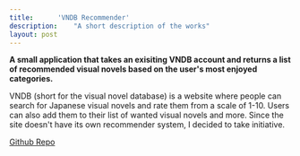 ```yaml
---
title:		'VNDB Recommender'
description:	"A short description of the works"
layout: post
---
```


<style>

 /* This is just for the 'img' examples towards the end */

 img {
  border: solid grey 1px;
}

  h5 {
  text-align: center;
  color: #000;
  text-decoration: underline;
  margin-top: -7px;
}
</style>

**A small application that takes an exisiting VNDB account and returns a list of recommended visual novels based on the user's most enjoyed categories.**

VNDB (short for the visual novel database) is a website where people can search for Japanese visual novels and rate them from a scale of 1-10. Users can also add them to their list of wanted visual novels and more. Since the site doesn't have its own recommender system, I decided to take initiative.

[Github Repo](https://github.com/aag5734/VNDBRecommender)